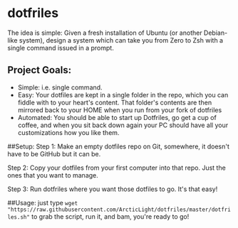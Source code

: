 dotfriles
=========

The idea is simple: Given a fresh installation of Ubuntu (or another Debian-like system), design a system which can take you from Zero to Zsh with a single command issued in a prompt.

## Project Goals:
- Simple: i.e. single command.
- Easy: Your dotfiles are kept in a single folder in the repo, which you can fiddle with to your heart's content. That folder's contents are then mirrored back to your HOME when you run from your fork of dotfriles
- Automated: You should be able to start up Dotfriles, go get a cup of coffee, and when you sit back down again your PC should have all your customizations how you like them.

##Setup:
Step 1: Make an empty dotfiles repo on Git, somewhere, it doesn't have to be GitHub but it can be.

Step 2: Copy your dotfiles from your first computer into that repo. Just the ones that you want to manage.

Step 3: Run dotfriles where you want those dotfiles to go. It's that easy!

##Usage:
just type `wget "https://raw.githubusercontent.com/ArcticLight/dotfriles/master/dotfriles.sh"`
to grab the script, run it,
and bam, you're ready to go!

